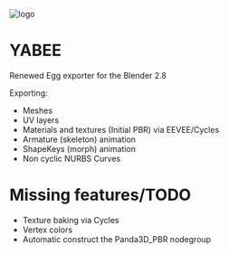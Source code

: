 ![logo](http://i.imgur.com/lVMTcfS.png)


YABEE
=====
Renewed Egg exporter for the Blender 2.8

Exporting:
- Meshes
- UV layers
- Materials and textures (Initial PBR) via EEVEE/Cycles
- Armature (skeleton) animation
- ShapeKeys (morph) animation
- Non cyclic NURBS Curves

Missing features/TODO
=====
- Texture baking via Cycles
- Vertex colors
- Automatic construct the Panda3D_PBR nodegroup

